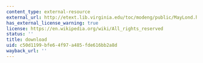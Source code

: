 ```yaml
---
content_type: external-resource
external_url: http://etext.lib.virginia.edu/toc/modeng/public/MayLond.html
has_external_license_warning: true
license: https://en.wikipedia.org/wiki/All_rights_reserved
status: ''
title: download
uid: c50d1199-bfe6-4f97-a485-fde616bb2a8d
wayback_url: ''
---
```

